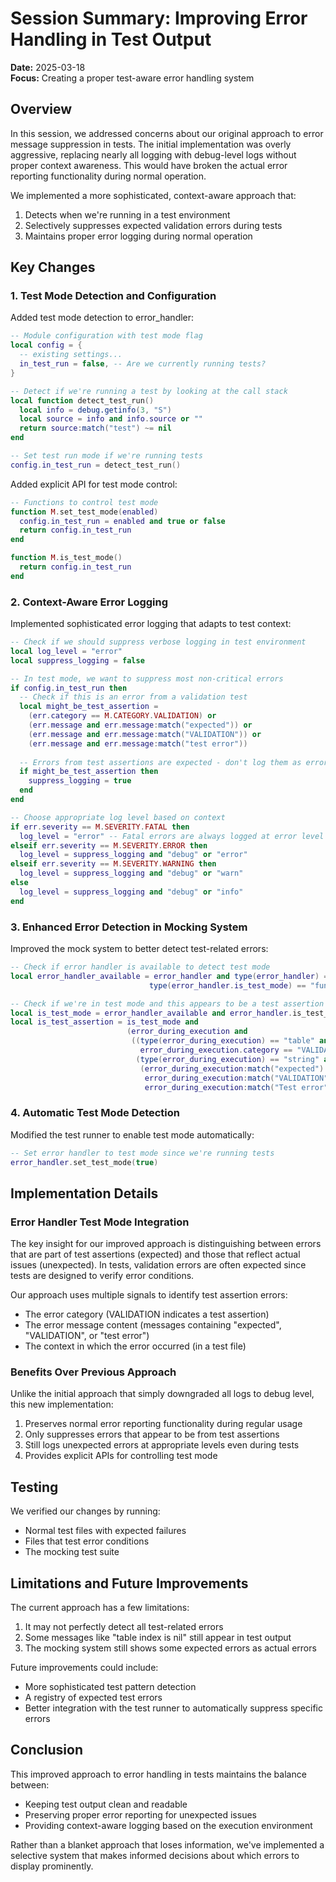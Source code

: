 # Session Summary: Improving Error Handling in Test Output

**Date:** 2025-03-18  
**Focus:** Creating a proper test-aware error handling system

## Overview

In this session, we addressed concerns about our original approach to error message suppression in tests. The initial implementation was overly aggressive, replacing nearly all logging with debug-level logs without proper context awareness. This would have broken the actual error reporting functionality during normal operation.

We implemented a more sophisticated, context-aware approach that:

1. Detects when we're running in a test environment
2. Selectively suppresses expected validation errors during tests
3. Maintains proper error logging during normal operation

## Key Changes

### 1. Test Mode Detection and Configuration

Added test mode detection to error_handler:

```lua
-- Module configuration with test mode flag
local config = {
  -- existing settings...
  in_test_run = false, -- Are we currently running tests?
}

-- Detect if we're running a test by looking at the call stack
local function detect_test_run()
  local info = debug.getinfo(3, "S")
  local source = info and info.source or ""
  return source:match("test") ~= nil
end

-- Set test run mode if we're running tests
config.in_test_run = detect_test_run()
```

Added explicit API for test mode control:

```lua
-- Functions to control test mode
function M.set_test_mode(enabled)
  config.in_test_run = enabled and true or false
  return config.in_test_run
end

function M.is_test_mode()
  return config.in_test_run
end
```

### 2. Context-Aware Error Logging

Implemented sophisticated error logging that adapts to test context:

```lua
-- Check if we should suppress verbose logging in test environment
local log_level = "error"
local suppress_logging = false

-- In test mode, we want to suppress most non-critical errors
if config.in_test_run then 
  -- Check if this is an error from a validation test
  local might_be_test_assertion = 
    (err.category == M.CATEGORY.VALIDATION) or 
    (err.message and err.message:match("expected")) or
    (err.message and err.message:match("VALIDATION")) or
    (err.message and err.message:match("test error"))
  
  -- Errors from test assertions are expected - don't log them as errors
  if might_be_test_assertion then
    suppress_logging = true
  end
end

-- Choose appropriate log level based on context
if err.severity == M.SEVERITY.FATAL then
  log_level = "error" -- Fatal errors are always logged at error level
elseif err.severity == M.SEVERITY.ERROR then
  log_level = suppress_logging and "debug" or "error"
elseif err.severity == M.SEVERITY.WARNING then
  log_level = suppress_logging and "debug" or "warn"
else
  log_level = suppress_logging and "debug" or "info"
end
```

### 3. Enhanced Error Detection in Mocking System

Improved the mock system to better detect test-related errors:

```lua
-- Check if error handler is available to detect test mode
local error_handler_available = error_handler and type(error_handler) == "table" and 
                               type(error_handler.is_test_mode) == "function"

-- Check if we're in test mode and this appears to be a test assertion
local is_test_mode = error_handler_available and error_handler.is_test_mode()
local is_test_assertion = is_test_mode and 
                          (error_during_execution and 
                           ((type(error_during_execution) == "table" and 
                             error_during_execution.category == "VALIDATION") or
                            (type(error_during_execution) == "string" and
                             (error_during_execution:match("expected") or
                              error_during_execution:match("VALIDATION") or
                              error_during_execution:match("Test error")))))
```

### 4. Automatic Test Mode Detection

Modified the test runner to enable test mode automatically:

```lua
-- Set error handler to test mode since we're running tests
error_handler.set_test_mode(true)
```

## Implementation Details

### Error Handler Test Mode Integration

The key insight for our improved approach is distinguishing between errors that are part of test assertions (expected) and those that reflect actual issues (unexpected). In tests, validation errors are often expected since tests are designed to verify error conditions.

Our approach uses multiple signals to identify test assertion errors:
- The error category (VALIDATION indicates a test assertion)
- The error message content (messages containing "expected", "VALIDATION", or "test error")
- The context in which the error occurred (in a test file)

### Benefits Over Previous Approach

Unlike the initial approach that simply downgraded all logs to debug level, this new implementation:

1. Preserves normal error reporting functionality during regular usage
2. Only suppresses errors that appear to be from test assertions
3. Still logs unexpected errors at appropriate levels even during tests
4. Provides explicit APIs for controlling test mode

## Testing

We verified our changes by running:
- Normal test files with expected failures
- Files that test error conditions
- The mocking test suite

## Limitations and Future Improvements

The current approach has a few limitations:

1. It may not perfectly detect all test-related errors
2. Some messages like "table index is nil" still appear in test output
3. The mocking system still shows some expected errors as actual errors

Future improvements could include:
- More sophisticated test pattern detection
- A registry of expected test errors
- Better integration with the test runner to automatically suppress specific errors

## Conclusion

This improved approach to error handling in tests maintains the balance between:
- Keeping test output clean and readable
- Preserving proper error reporting for unexpected issues
- Providing context-aware logging based on the execution environment

Rather than a blanket approach that loses information, we've implemented a selective system that makes informed decisions about which errors to display prominently.